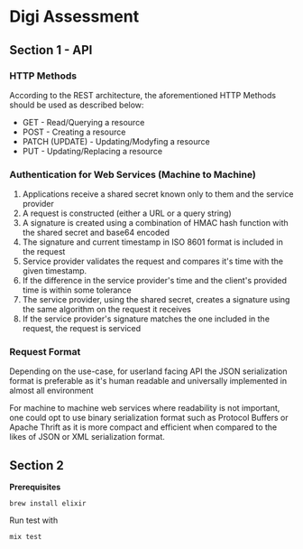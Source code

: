 # Digi Assessment

## Section 1 - API

### HTTP Methods

According to the REST architecture, the aforementioned HTTP Methods should be used as described below:

* GET - Read/Querying a resource
* POST - Creating a resource
* PATCH (UPDATE) - Updating/Modyfing a resource
* PUT - Updating/Replacing a resource

### Authentication for Web Services (Machine to Machine)

1. Applications receive a shared secret known only to them and the service provider
2. A request is constructed (either a URL or a query string)
3. A signature is created using a combination of HMAC hash function with the shared secret and base64 encoded
4. The signature and current timestamp in ISO 8601 format is included in the request
6. Service provider validates the request and compares it's time with the given timestamp.
8. If the difference in the service provider's time and the client's provided time is within some tolerance
5. The service provider, using the shared secret, creates a signature using the same algorithm on the request it receives
7. If the service provider's signature matches the one included in the request, the request is serviced

### Request Format

Depending on the use-case, for userland facing API the JSON serialization format is preferable as it's human readable and universally implemented in almost all environment

For machine to machine web services where readability is not important, one could opt to use binary serialization format such as Protocol Buffers or Apache Thrift as it is more compact and efficient when compared to the likes of JSON or XML serialization format.

## Section 2

**Prerequisites**

```shell
brew install elixir
```

Run test with

```shell
mix test
```
